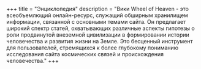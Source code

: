 +++
title = "Энциклопедия"
description = "Вики Wheel of Heaven - это всеобъемлющий онлайн-ресурс, служащий обширным хранилищем информации, связанной с основными темами сайта. Он предлагает широкий спектр статей, охватывающих различные аспекты гипотезы о роли продвинутой внеземной цивилизации в формировании истории человечества и развития жизни на Земле. Это бесценный инструмент для пользователей, стремящихся к более глубокому пониманию исследования сайта космических связей и происхождения человечества."
+++

